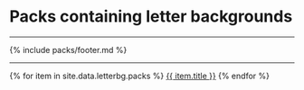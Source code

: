 # Packs containing letter backgrounds
---
{% include packs/footer.md %}

---
{% for item in site.data.letterbg.packs %}
<a href="{{ site.baseurl }}/rp/{{ item.url }}.html">{{ item.title }}</a>
{% endfor %}
